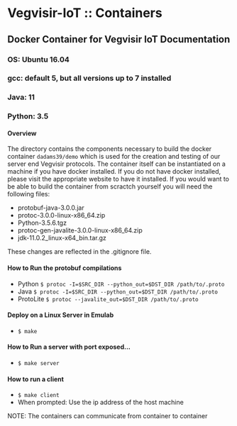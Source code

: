 #  Vegvisir-IoT :: Containers
## Docker Container for Vegvisir IoT Documentation
###  OS: Ubuntu 16.04
###  gcc: default 5, but all versions up to 7 installed
###  Java: 11
###  Python: 3.5

#### Overview
The directory contains the components necessary to build the docker container
`dadams39/demo` which is used for the creation and testing of our server end
Vegvisir protocols. The container itself can be instantiated on a machine if
you have docker installed. If you do not have docker installed, please visit
the appropriate website to have it installed. If you would want to be able
to build the container from scractch yourself you will need the following
files:
- protobuf-java-3.0.0.jar
- protoc-3.0.0-linux-x86_64.zip
- Python-3.5.6.tgz 
- protoc-gen-javalite-3.0.0-linux-x86_64.zip
- jdk-11.0.2_linux-x64_bin.tar.gz

These changes are reflected in the .gitignore file.
#### How to Run the protobuf compilations
-  Python
   `$ protoc -I=$SRC_DIR --python_out=$DST_DIR /path/to/.proto `
-  Java
   `$ protoc -I=$SRC_DIR --python_out=$DST_DIR /path/to/.proto `
-  ProtoLite
   `$ protoc --javalite_out=$DST_DIR /path/to/.proto `

#### Deploy on a Linux Server in Emulab
- `$ make`
#### How to Run a server with port exposed...
- `$ make server`
#### How to run a client
- `$ make client`
- When prompted: Use the ip address of the host machine

NOTE: The containers can communicate from container to container

